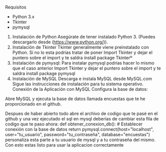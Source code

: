 Requisitos 
- Python 3.x
- Tkinter
- pymysql
1. Instalación de Python Asegúrate de tener instalado Python 3. (Puedes descargarlo desde (https://www.python.org/)).
2. Instalación de Tkinter Tkinter generalmente viene preinstalado con Python. Si no lo esta podrias tratar de poner Import Tkinter y dejar el puntero sobre el import y te saldra install package Tkinterº
3. Instalación de pymysql: Para instalar pymysql podrias hacer lo mismo que el caso anterior Import Tkinter y dejar el puntero sobre el import y te saldra install package pymysql
4.  Instalación de MySQL
Descarga e instala MySQL desde MySQL.com  Sigue las instrucciones de instalación para tu sistema operativo.
Conexión de la Aplicación con MySQL
Configura la base de datos:

Abre MySQL y ejecuta la base de datos llamada encuestas que te he proporcionado en el github.

Despues de haber abierto todo abre el archivo de codigo que te pasé en el github y una vez ejecutado el sql en mysql deberias de cambiar esta fila de codigo que te paso ahora:
def obtener_conexion_db():
    # Establecer conexión con la base de datos
    return pymysql.connect(host="localhost", user="tu_usuario", password="tu_contraseña", database="encuestas")
personaliza esta parte a tu usuario de mysql y a tu contraseña del mismo.
Con esto estas listo para usar la aplicacion correctamente
